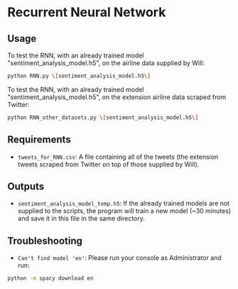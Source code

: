 # Recurrent Neural Network

## Usage

To test the RNN, with an already trained model "sentiment_analysis_model.h5", on the airline data supplied by Will:

```bash
python RNN.py \[sentiment_analysis_model.h5\]
```

To test the RNN, with an already trained model "sentiment_analysis_model.h5", on the extension airline data scraped from Twitter:

```bash
python RNN_other_datasets.py \[sentiment_analysis_model.h5\]
```

## Requirements

- ```tweets_for_RNN.csv```: A file containing all of the tweets (the extension tweets scraped from Twitter on top of those supplied by Will).

## Outputs

- ```sentiment_analysis_model_temp.h5```: If the already trained models are not supplied to the scripts, the program will train a new model (\~30 minutes) and save it in this file in the same directory.

## Troubleshooting

- ```Can't find model 'en'```: Please run your console as Administrator and run:

```bash
python -m spacy download en
```
